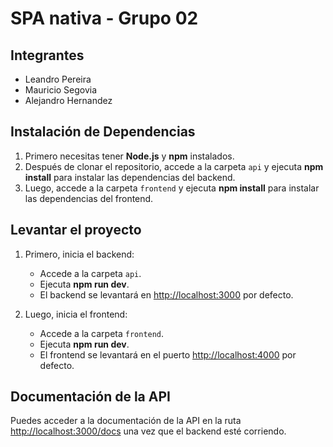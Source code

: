# SPA nativa - Grupo 02

## Integrantes
- Leandro Pereira
- Mauricio Segovia
- Alejandro Hernandez

## Instalación de Dependencias
1. Primero necesitas tener **Node.js** y **npm** instalados.
2. Después de clonar el repositorio, accede a la carpeta `api` y ejecuta **npm install** para instalar las dependencias del backend.
4. Luego, accede a la carpeta `frontend` y ejecuta **npm install** para instalar las dependencias del frontend.

## Levantar el proyecto

1. Primero, inicia el backend:
   - Accede a la carpeta `api`.
   - Ejecuta **npm run dev**.
   - El backend se levantará en [http://localhost:3000](http://localhost:3000) por defecto.

2. Luego, inicia el frontend:
   - Accede a la carpeta `frontend`.
   - Ejecuta **npm run dev**.
   - El frontend se levantará en el puerto [http://localhost:4000](http://localhost:4000) por defecto.

## Documentación de la API
Puedes acceder a la documentación de la API en la ruta [http://localhost:3000/docs](http://localhost:3000/docs) una vez que el backend esté corriendo.
